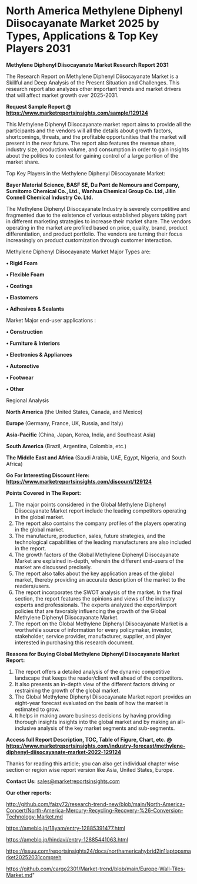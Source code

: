 # North America Methylene Diphenyl Diisocayanate Market 2025 by Types, Applications & Top Key Players 2031

<strong>Methylene Diphenyl Diisocayanate Market Research Report 2031</strong>

The Research Report on Methylene Diphenyl Diisocayanate Market is a Skillful and Deep Analysis of the Present Situation and Challenges. This research report also analyzes other important trends and market drivers that will affect market growth over 2025-2031.

<strong>Request Sample Report @ <a href=https://www.marketreportsinsights.com/sample/129124>https://www.marketreportsinsights.com/sample/129124</a></strong>

This Methylene Diphenyl Diisocayanate market report aims to provide all the participants and the vendors will all the details about growth factors, shortcomings, threats, and the profitable opportunities that the market will present in the near future. The report also features the revenue share, industry size, production volume, and consumption in order to gain insights about the politics to contest for gaining control of a large portion of the market share.

Top Key Players in the Methylene Diphenyl Diisocayanate Market:

<strong>Bayer Material Science, BASF SE, Du Pont de Nemours and Company, Sumitomo Chemical Co., Ltd., Wanhua Chemical Group Co. Ltd, Jilin Connell Chemical Industry Co. Ltd.</strong>

The Methylene Diphenyl Diisocayanate Industry is severely competitive and fragmented due to the existence of various established players taking part in different marketing strategies to increase their market share. The vendors operating in the market are profiled based on price, quality, brand, product differentiation, and product portfolio. The vendors are turning their focus increasingly on product customization through customer interaction.

Methylene Diphenyl Diisocayanate Market Major Types are:

<strong>• Rigid Foam

• Flexible Foam

• Coatings

• Elastomers

• Adhesives & Sealants</strong>

Market Major end-user applications :

<strong>• Construction

• Furniture & Interiors

• Electronics & Appliances

• Automotive

• Footwear

• Other</strong>

Regional Analysis

</u><strong><b>North America</b></strong> (the United States, Canada, and Mexico)

<strong><b>Europe </b></strong>(Germany, France, UK, Russia, and Italy)

<strong><b>Asia-Pacific</b></strong> (China, Japan, Korea, India, and Southeast Asia)

<strong><b>South America</b></strong> (Brazil, Argentina, Colombia, etc.)

<strong><b>The Middle East and Africa</b></strong> (Saudi Arabia, UAE, Egypt, Nigeria, and South Africa)

<strong>Go For Interesting Discount Here: <a href=https://www.marketreportsinsights.com/discount/129124>https://www.marketreportsinsights.com/discount/129124</a></strong>

<strong>Points Covered in The Report:</strong>
<ol>
  <li>The major points considered in the Global Methylene Diphenyl Diisocayanate Market report include the leading competitors operating in the global market.</li>
  <li>The report also contains the company profiles of the players operating in the global market.</li>
  <li>The manufacture, production, sales, future strategies, and the technological capabilities of the leading manufacturers are also included in the report.</li>
  <li>The growth factors of the Global Methylene Diphenyl Diisocayanate Market are explained in-depth, wherein the different end-users of the market are discussed precisely.</li>
  <li>The report also talks about the key application areas of the global market, thereby providing an accurate description of the market to the readers/users.</li>
  <li>The report incorporates the SWOT analysis of the market. In the final section, the report features the opinions and views of the industry experts and professionals. The experts analyzed the export/import policies that are favorably influencing the growth of the Global Methylene Diphenyl Diisocayanate Market.</li>
  <li>The report on the Global Methylene Diphenyl Diisocayanate Market is a worthwhile source of information for every policymaker, investor, stakeholder, service provider, manufacturer, supplier, and player interested in purchasing this research document.</li>
</ol>
<strong>Reasons for Buying Global Methylene Diphenyl Diisocayanate Market Report:</strong>

<ol>
  <li>The report offers a detailed analysis of the dynamic competitive landscape that keeps the reader/client well ahead of the competitors.</li>
  <li>It also presents an in-depth view of the different factors driving or restraining the growth of the global market.</li>
  <li>The Global Methylene Diphenyl Diisocayanate Market report provides an eight-year forecast evaluated on the basis of how the market is estimated to grow.</li>
  <li>It helps in making aware business decisions by having providing thorough insights insights into the global market and by making an all-inclusive analysis of the key market segments and sub-segments.</li>
</ol>
<strong>Access full Report Description, TOC, Table of Figure, Chart, etc. @ <a href=https://www.marketreportsinsights.com/industry-forecast/methylene-diphenyl-diisocayanate-market-2022-129124>https://www.marketreportsinsights.com/industry-forecast/methylene-diphenyl-diisocayanate-market-2022-129124</a></strong>


Thanks for reading this article; you can also get individual chapter wise section or region wise report version like Asia, United States, Europe.

<strong>Contact Us:</strong>
sales@marketreportsinsights.com

<strong>Our other reports:</strong>

<a href=http://github.com/faizy72/research-trend-new/blob/main/North-America-Concert/North-America-Mercury-Recycling-Recovery-%26-Conversion-Technology-Market.md>http://github.com/faizy72/research-trend-new/blob/main/North-America-Concert/North-America-Mercury-Recycling-Recovery-%26-Conversion-Technology-Market.md</a>

<a href=https://ameblo.jp/18yam/entry-12885391477.html>https://ameblo.jp/18yam/entry-12885391477.html</a>

<a href=https://ameblo.jp/hindavi/entry-12885441063.html>https://ameblo.jp/hindavi/entry-12885441063.html</a>

<a href=https://issuu.com/reportsinsights24/docs/northamericahybrid2in1laptopsmarket20252031compreh>https://issuu.com/reportsinsights24/docs/northamericahybrid2in1laptopsmarket20252031compreh</a>

<a href=https://github.com/cargo2301/Market-trend/blob/main/Europe-Wall-Tiles-Market.md>https://github.com/cargo2301/Market-trend/blob/main/Europe-Wall-Tiles-Market.md</a>"
